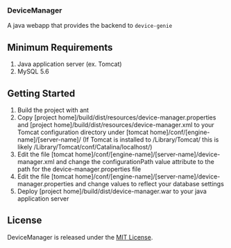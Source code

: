 ### DeviceManager


A java webapp that provides the backend to `device-genie`



## Minimum Requirements

1. Java application server (ex. Tomcat)
2. MySQL 5.6



## Getting Started

1. Build the project with ant
2. Copy [project home]/build/dist/resources/device-manager.properties and [project home]/build/dist/resources/device-manager.xml to your Tomcat configuration directory under [tomcat home]/conf/[engine-name]/[server-name]/
	(If Tomcat is installed to /Library/Tomcat/ this is likely /Library/Tomcat/conf/Catalina/localhost/)
3. Edit the file [tomcat home]/conf/[engine-name]/[server-name]/device-manager.xml and change the configurationPath value attribute to the path for the device-manager.properties file
4. Edit the file [tomcat home]/conf/[engine-name]/[server-name]/device-manager.properties and change values to reflect your database settings
5. Deploy [project home]/build/dist/device-manager.war to your java application server



## License

DeviceManager is released under the [MIT License](http://www.opensource.org/licenses/MIT).